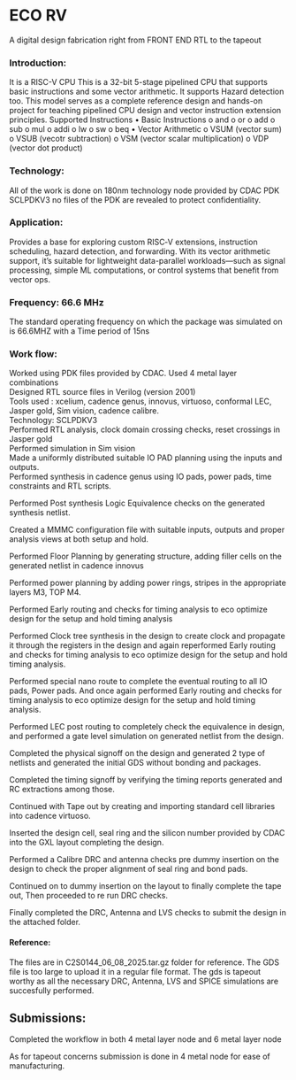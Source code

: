 # ECO RV
A digital design fabrication right from FRONT END RTL to the tapeout

### Introduction:
It is a RISC-V CPU
This is a 32-bit 5-stage pipelined CPU that supports basic instructions and some vector arithmetic.
It supports Hazard detection too.
This model serves as a complete reference design and hands-on project for teaching pipelined CPU design and vector instruction extension principles.
Supported Instructions
•	Basic Instructions
o	and
o	or
o	add
o	sub
o	mul
o	addi
o	lw
o	sw
o	beq
•	Vector Arithmetic
o	VSUM (vector sum)
o	VSUB (vecotr subtraction)
o	VSM (vector scalar multiplication)
o	VDP (vector dot product)

### Technology:
All of the work is done on 180nm technology node provided by CDAC PDK SCLPDKV3 no files of the PDK are revealed to protect confidentiality.

### Application:
Provides a base for exploring custom RISC‑V extensions, instruction scheduling, hazard detection, and forwarding. 
With its vector arithmetic support, it’s suitable for lightweight data-parallel workloads—such as signal processing, simple ML computations, or control systems that benefit from vector ops.

### Frequency:  66.6 MHz
The standard operating frequency on which the package was simulated on is 66.6MHZ with a Time period of 15ns 

### Work flow: 
Worked using PDK files provided by CDAC. Used 4 metal layer combinations<br> 
Designed RTL source files in Verilog (version 2001) <br>
Tools used : xcelium, cadence genus, innovus, virtuoso, conformal LEC, Jasper gold, Sim vision, cadence calibre. <br>
Technology: SCLPDKV3 <br>
Performed RTL analysis, clock domain crossing checks, reset crossings in Jasper gold <br>
Performed simulation in Sim vision <br>
Made a uniformly distributed suitable IO PAD planning using the inputs and outputs. <br>
Performed synthesis in cadence genus using IO pads,  power pads, time constraints and RTL scripts. <br>

Performed Post synthesis Logic Equivalence checks on the generated synthesis netlist. <br>

Created a MMMC configuration file with suitable inputs, outputs and proper analysis views at both setup and hold. <br>

Performed Floor Planning by generating structure, adding filler cells on the generated netlist in cadence innovus <br>

Performed power planning by adding power rings, stripes in the appropriate layers M3, TOP M4. <br>

Performed Early routing and checks for timing analysis to eco optimize design for the setup and hold timing analysis <br>

Performed Clock tree synthesis in the design to create clock and propagate it through the registers in the design and again reperformed Early routing and checks for timing analysis to eco optimize design for the setup and hold timing analysis. <br>

Performed special nano route to complete the eventual routing to all IO pads, Power pads. And once again performed Early routing and checks for timing analysis to eco optimize design for the setup and hold timing analysis.<br>

Performed LEC post routing to completely check the equivalence in design, and performed a gate level simulation on generated netlist from the design. <br>

Completed the physical signoff on the design and generated 2 type of netlists and generated the initial GDS without bonding and packages. <br>

Completed the timing signoff by verifying the timing reports generated and RC extractions among those. <br>

Continued with Tape out by creating and importing standard cell libraries into cadence virtuoso. <br>

Inserted the design cell, seal ring and the silicon number provided by CDAC into the GXL layout completing the design. <br>

Performed a Calibre DRC and antenna checks pre dummy insertion on the design to check the proper alignment of seal ring and bond pads. <br>

Continued on to dummy insertion on the layout to finally complete the tape out, Then proceeded to re run DRC checks. <br>

Finally completed the DRC, Antenna and LVS checks to submit the design in the attached folder.

#### Reference:
The files are in C2S0144_06_08_2025.tar.gz folder for reference. The GDS file is too large to upload it in a regular file format. The gds is tapeout worthy as all the necessary DRC, Antenna, LVS and SPICE simulations are succesfully performed.

## Submissions:
Completed the workflow in both 4 metal layer node and 6 metal layer node <br>

As for tapeout concerns submission is done in 4 metal node for ease of manufacturing.
